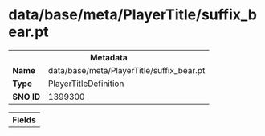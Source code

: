 <h1>data/base/meta/PlayerTitle/suffix_bear.pt</h1><table><tr><th colspan="100%">Metadata</th></tr><tr><td><b>Name</b></td><td>data/base/meta/PlayerTitle/suffix_bear.pt</td></tr><tr><td><b>Type</b></td><td>PlayerTitleDefinition</td></tr><tr><td><b>SNO ID</b></td><td>1399300</td></tr></table>

<table><tr><th colspan="100%">Fields</th></tr></table>

